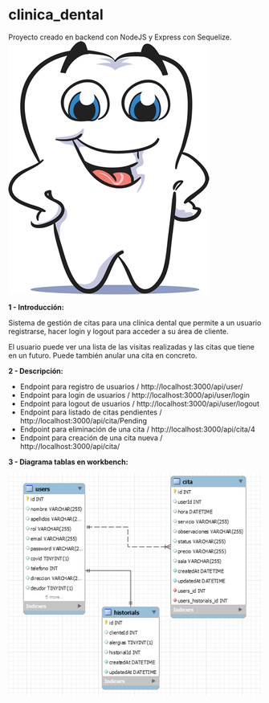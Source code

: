 # clinica_dental
Proyecto creado en backend con NodeJS y Express con Sequelize.
![Screenshot](muela.gif)

**1 - Introducción:** 

Sistema de gestión de citas para una clínica dental que permite a un usuario registrarse, hacer login y logout para acceder a su área de cliente.

El usuario puede ver una lista de las visitas realizadas y las citas que tiene en un futuro.
Puede también anular una cita en concreto.

**2 - Descripción:**

* Endpoint para registro de usuarios / http://localhost:3000/api/user/
* Endpoint para login de usuarios / http://localhost:3000/api/user/login
* Endpoint para logout de usuarios / http://localhost:3000/api/user/logout
* Endpoint para listado de citas pendientes / http://localhost:3000/api/cita/Pending
* Endpoint para eliminación de una cita / http://localhost:3000/api/cita/4
* Endpoint para creación de una cita nueva / http://localhost:3000/api/cita/

**3 - Diagrama tablas en workbench:**

![Screenshot](tablas.png)


